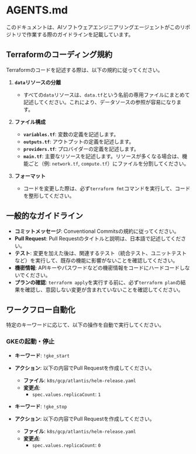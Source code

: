 # AGENTS.md

このドキュメントは、AIソフトウェアエンジニアリングエージェントがこのリポジトリで作業する際のガイドラインを記載しています。

## Terraformのコーディング規約

Terraformのコードを記述する際は、以下の規約に従ってください。

1.  **`data`リソースの分離**
    *   すべての`data`リソースは、`data.tf`という名前の専用ファイルにまとめて記述してください。これにより、データソースの参照が容易になります。

2.  **ファイル構成**
    *   **`variables.tf`**: 変数の定義を記述します。
    *   **`outputs.tf`**: アウトプットの定義を記述します。
    *   **`providers.tf`**: プロバイダーの定義を記述します。
    *   **`main.tf`**: 主要なリソースを記述します。リソースが多くなる場合は、機能ごと（例: `network.tf`, `compute.tf`）にファイルを分割してください。

3.  **フォーマット**
    *   コードを変更した際は、必ず`terraform fmt`コマンドを実行して、コードを整形してください。

## 一般的なガイドライン

*   **コミットメッセージ**: Conventional Commitsの規約に従ってください。
*   **Pull Request**: Pull Requestのタイトルと説明は、日本語で記述してください。
*   **テスト**: 変更を加えた後は、関連するテスト（統合テスト、ユニットテストなど）を実行して、既存の機能に影響がないことを確認してください。
*   **機密情報**: APIキーやパスワードなどの機密情報をコードにハードコードしないでください。
*   **プランの確認**: `terraform apply`を実行する前に、必ず`terraform plan`の結果を確認し、意図しない変更が含まれていないことを確認してください。

## ワークフロー自動化

特定のキーワードに応じて、以下の操作を自動で実行してください。

### GKEの起動・停止

-   **キーワード**: `!gke_start`
-   **アクション**: 以下の内容でPull Requestを作成してください。
    -   **ファイル**: `k8s/gcp/atlantis/helm-release.yaml`
    -   **変更点**:
        -   `spec.values.replicaCount`: `1`

-   **キーワード**: `!gke_stop`
-   **アクション**: 以下の内容でPull Requestを作成してください。
    -   **ファイル**: `k8s/gcp/atlantis/helm-release.yaml`
    -   **変更点**:
        -   `spec.values.replicaCount`: `0`
